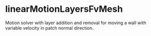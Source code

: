 # linearMotionLayersFvMesh

Motion solver with layer addition and removal for moving a wall with variable velocity in patch normal direction.
